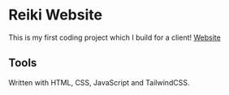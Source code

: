 # Reiki Website

This is my first coding project which I build for a client!
<a href="http://mobiler-reiki-dienst-fuer-mensch-und-tier.de" target="_blank">Website</a>

## Tools

Written with HTML, CSS, JavaScript and TailwindCSS.
